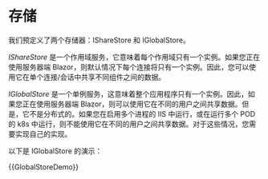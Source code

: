 # 存储

我们预定义了两个存储器：IShareStore 和 IGlobalStore。

*IShareStore* 是一个作用域服务，它意味着每个作用域只有一个实例。如果您正在使用服务器端 Blazor，则默认情况下每个连接将只有一个实例。因此，您可以使用它在单个连接/会话中共享不同组件之间的数据。

*IGlobalStore* 是一个单例服务，这意味着整个应用程序只有一个实例。因此，如果您正在使用服务器端 Blazor，则可以使用它在不同的用户之间共享数据。但是，它不是分布式的。如果您在启用多个进程的 IIS 中运行，或在运行多个 POD 的 k8s 中运行，则不能使用它在不同的用户之间共享数据。对于这些情况，您需要实现自己的实现。

以下是 IGlobalStore 的演示：

{{GlobalStoreDemo}}
